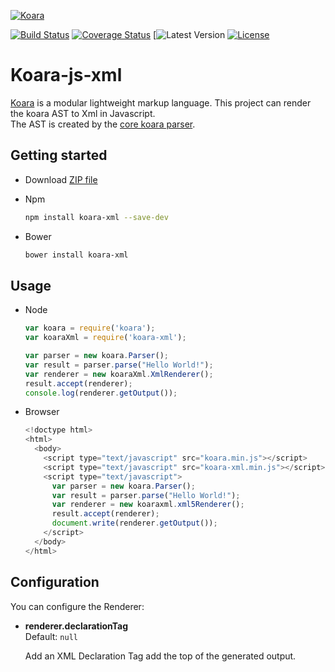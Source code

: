 [![Koara](http://www.koara.io/logo.png)](http://www.koara.io)

[![Build Status](https://img.shields.io/travis/koara/koara-js-xml.svg)](https://travis-ci.org/koara/koara-js-xml)
[![Coverage Status](https://img.shields.io/coveralls/koara/koara-js-xml.svg)](https://coveralls.io/github/koara/koara-js-xml?branch=master)
[![Latest Version](https://img.shields.io/npm/v/koara-xml.svg)
[![License](https://img.shields.io/badge/License-Apache%202.0-blue.svg)](https://github.com/koara/koara-js-xml/blob/master/LICENSE)

# Koara-js-xml
[Koara](http://www.koara.io) is a modular lightweight markup language. This project can render the koara AST to Xml in Javascript.  
The AST is created by the [core koara parser](https://github.com/koara/koara-js).

## Getting started
- Download [ZIP file]()
- Npm

  ```bash
  npm install koara-xml --save-dev
  ```
  
- Bower

  ```xml
  bower install koara-xml
  ```

## Usage
- Node

  ```js
  var koara = require('koara');
  var koaraXml = require('koara-xml');

  var parser = new koara.Parser();
  var result = parser.parse("Hello World!");
  var renderer = new koaraXml.XmlRenderer();
  result.accept(renderer);
  console.log(renderer.getOutput());
  ```
  
- Browser
  
  ```js
  <!doctype html>
  <html>
    <body>
      <script type="text/javascript" src="koara.min.js"></script>
      <script type="text/javascript" src="koara-xml.min.js"></script>
      <script type="text/javascript">
        var parser = new koara.Parser();
        var result = parser.parse("Hello World!");
        var renderer = new koaraxml.xml5Renderer();
        result.accept(renderer);
        document.write(renderer.getOutput());
      </script>
    </body>
  </html>
  ```

## Configuration
You can configure the Renderer:

-  **renderer.declarationTag**  
   Default:	`null`
   
   Add an XML Declaration Tag add the top of the generated output.  